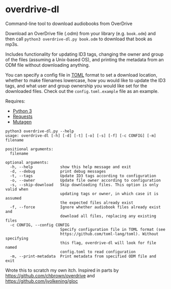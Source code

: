 # overdrive-dl
Command-line tool to download audiobooks from OverDrive

Download an OverDrive file (.odm) from your library (e.g. `book.odm`) and then call `python3 overdrive-dl.py book.odm` to download that book as mp3s.

Includes functionality for updating ID3 tags, changing the owner and group of the files (assuming a Unix-based OS), and printing the metadata from an ODM file without downloading anything.

You can specify a config file in [TOML](https://github.com/toml-lang/toml) format to set a download location, whether to make filenames lowercase, how you would like to update the ID3 tags, and what user and group ownership you would like set for the downloaded files. Check out the `config.toml.example` file as an example.

Requires:
- [Python 3](https://docs.python.org/3/)
- [Requests](http://docs.python-requests.org)
- [Mutagen](https://mutagen.readthedocs.io)


```
python3 overdrive-dl.py --help
usage: overdrive-dl [-h] [-d] [-t] [-o] [-s] [-f] [-c CONFIG] [-m] filename

positional arguments:
  filename

optional arguments:
  -h, --help            show this help message and exit
  -d, --debug           print debug messages
  -t, --tags            Update ID3 tags according to configuration
  -o, --owner           Update file owner according to configuration
  -s, --skip-download   Skip downloading files. This option is only valid when
                        updating tags or owner, in which case it is assumed
                        the expected files already exist
  -f, --force           Ignore whether audiobook files already exist and
                        download all files, replacing any existing files
  -c CONFIG, --config CONFIG
                        Specify configuration file in TOML format (see
                        https://github.com/toml-lang/toml). Without specifying
                        this flag, overdrive-dl will look for file named
                        config.toml to read configuration
  -m, --print-metadata  Print metadata from specified ODM file and exit
  ```

Wrote this to scratch my own itch. Inspired in parts by https://github.com/chbrown/overdrive and https://github.com/jvolkening/gloc
